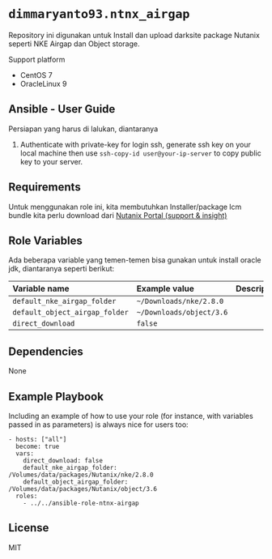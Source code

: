 `dimmaryanto93.ntnx_airgap`
=========

Repository ini digunakan untuk Install dan upload darksite package Nutanix seperti NKE Airgap dan Object storage.

Support platform

- CentOS 7
- OracleLinux 9


Ansible - User Guide
------------

Persiapan yang harus di lalukan, diantaranya

1. Authenticate with private-key for login ssh, generate ssh key on your local machine then use `ssh-copy-id user@your-ip-server` to copy public key to your server.


Requirements
------------

Untuk menggunakan role ini, kita membutuhkan Installer/package lcm bundle kita perlu download dari [Nutanix Portal (support & insight)](https://portal.nutanix.com/page/downloads/list)


Role Variables
--------------

Ada beberapa variable yang temen-temen bisa gunakan untuk install oracle jdk, diantaranya seperti berikut:

| Variable name          | Example value | Description |
| :---                   | :---          | :---        |
| `default_nke_airgap_folder`  | `~/Downloads/nke/2.8.0` | |
| `default_object_airgap_folder`  | `~/Downloads/object/3.6` | |
| `direct_download`  | `false` | |

Dependencies
------------

None

Example Playbook
----------------

Including an example of how to use your role (for instance, with variables passed in as parameters) is always nice for users too:

```ansible
- hosts: ["all"]
  become: true
  vars:
    direct_download: false
    default_nke_airgap_folder: /Volumes/data/packages/Nutanix/nke/2.8.0
    default_object_airgap_folder: /Volumes/data/packages/Nutanix/object/3.6
  roles:
    - ../../ansible-role-ntnx-airgap
```

License
-------

MIT

